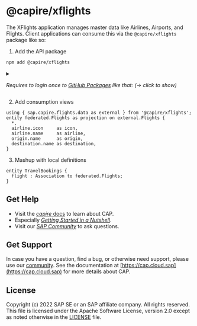 # @capire/xflights

The XFlights application manages master data like Airlines, Airports, and Flights.
Client applications can consume this via the `@capire/xflights` package like so:

1. Add the API package

```sh
npm add @capire/xflights
```

<details>
<summary>    

  _Requires to login once to [GitHub Packages](https://docs.github.com/packages) like that: (&rarr; click to show)_

</summary>

  ```sh
  npm login --scope=@capire --registry=https://npm.pkg.github.com
  ```

  As password you're using a Personal Access Token (classic) with `read:packages` scope. Read more about it in [Authenticating to GitHub Packages](https://docs.github.com/en/packages/working-with-a-github-packages-registry/working-with-the-npm-registry#authenticating-to-github-packages)

</details>


2. Add consumption views

```cds
using { sap.capire.flights.data as external } from '@capire/xflights';
entity federated.Flights as projection on external.Flights {
  *,
  airline.icon     as icon,
  airline.name     as airline,
  origin.name      as origin,
  destination.name as destination,
}
```

3. Mashup with local definitions

```cds
entity TravelBookings {
  flight : Association to federated.Flights;
}
```

## Get Help

- Visit the [*capire* docs](https://cap.cloud.sap) to learn about CAP.
- Especially [*Getting Started in a Nutshell*](https://cap.cloud.sap/docs/get-started/in-a-nutshell).
- Visit our [*SAP Community*](https://answers.sap.com/tags/9f13aee1-834c-4105-8e43-ee442775e5ce) to ask questions.

## Get Support

In case you have a question, find a bug, or otherwise need support, please use our [community](https://answers.sap.com/tags/9f13aee1-834c-4105-8e43-ee442775e5ce). See the documentation at [https://cap.cloud.sap](https://cap.cloud.sap) for more details about CAP.

## License

Copyright (c) 2022 SAP SE or an SAP affiliate company. All rights reserved. This file is licensed under the Apache Software License, version 2.0 except as noted otherwise in the [LICENSE](LICENSES/Apache-2.0.txt) file.
